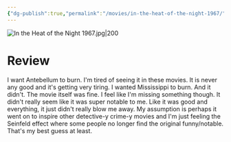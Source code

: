 ```yaml
---
{"dg-publish":true,"permalink":"/movies/in-the-heat-of-the-night-1967/","tags":["movies"],"created":"2023-12-29","updated":"2024-08-19"}
---
```



![In the Heat of the Night 1967.jpg|200](/img/user/Attachments/In%20the%20Heat%20of%20the%20Night%201967.jpg)

# Review

I want Antebellum to burn. I'm tired of seeing it in these movies. It is never any good and it's getting very tiring. I wanted Mississippi to burn. And it didn't. The movie itself was fine. I feel like I'm missing something though. It didn't really seem like it was super notable to me. Like it was good and everything, it just didn't really blow me away. My assumption is perhaps it went on to inspire other detective-y crime-y movies and I'm just feeling the Seinfeld effect where some people no longer find the original funny/notable. That's my best guess at least.
